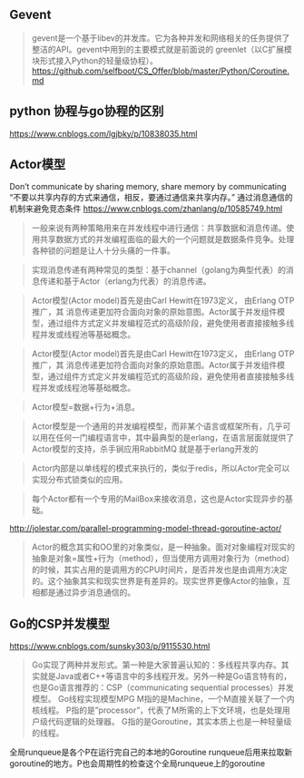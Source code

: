
## Gevent
> gevent是一个基于libev的并发库。它为各种并发和网络相关的任务提供了整洁的API。gevent中用到的主要模式就是前面说的 greenlet（以C扩展模块形式接入Python的轻量级协程）。
https://github.com/selfboot/CS_Offer/blob/master/Python/Coroutine.md


## python 协程与go协程的区别

https://www.cnblogs.com/lgjbky/p/10838035.html


## Actor模型
Don’t communicate by sharing memory, share memory by communicating
“不要以共享内存的方式来通信，相反，要通过通信来共享内存。”
通过消息通信的机制来避免竞态条件
https://www.cnblogs.com/zhanlang/p/10585749.html
> 一般来说有两种策略用来在并发线程中进行通信：共享数据和消息传递。使用共享数据方式的并发编程面临的最大的一个问题就是数据条件竞争。处理各种锁的问题是让人十分头痛的一件事。

> 实现消息传递有两种常见的类型：基于channel（golang为典型代表）的消息传递和基于Actor（erlang为代表）的消息传递。
 
 
> Actor模型(Actor model)首先是由Carl Hewitt在1973定义， 由Erlang OTP 推广，其 消息传递更加符合面向对象的原始意图。Actor属于并发组件模型，通过组件方式定义并发编程范式的高级阶段，避免使用者直接接触多线程并发或线程池等基础概念。

> Actor模型(Actor model)首先是由Carl Hewitt在1973定义， 由Erlang OTP 推广，其 消息传递更加符合面向对象的原始意图。Actor属于并发组件模型，通过组件方式定义并发编程范式的高级阶段，避免使用者直接接触多线程并发或线程池等基础概念。


> Actor模型=数据+行为+消息。

> Actor模型是一个通用的并发编程模型，而非某个语言或框架所有，几乎可以用在任何一门编程语言中，其中最典型的是erlang，在语言层面就提供了Actor模型的支持，杀手锏应用RabbitMQ 就是基于erlang开发的

> Actor内部是以单线程的模式来执行的，类似于redis，所以Actor完全可以实现分布式锁类似的应用。

> 每个Actor都有一个专用的MailBox来接收消息，这也是Actor实现异步的基础。

http://jolestar.com/parallel-programming-model-thread-goroutine-actor/
> Actor的概念其实和OO里的对象类似，是一种抽象。面对对象编程对现实的抽象是对象=属性+行为（method），但当使用方调用对象行为（method）的时候，其实占用的是调用方的CPU时间片，是否并发也是由调用方决定的。这个抽象其实和现实世界是有差异的。现实世界更像Actor的抽象，互相都是通过异步消息通信的。


## Go的CSP并发模型
https://www.cnblogs.com/sunsky303/p/9115530.html
> Go实现了两种并发形式。第一种是大家普遍认知的：多线程共享内存。其实就是Java或者C++等语言中的多线程开发。另外一种是Go语言特有的，也是Go语言推荐的：CSP（communicating sequential processes）并发模型。
> Go线程实现模型MPG
M指的是Machine，一个M直接关联了一个内核线程。
P指的是”processor”，代表了M所需的上下文环境，也是处理用户级代码逻辑的处理器。
G指的是Goroutine，其实本质上也是一种轻量级的线程。

全局runqueue是各个P在运行完自己的本地的Goroutine runqueue后用来拉取新goroutine的地方。P也会周期性的检查这个全局runqueue上的goroutine